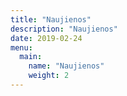 ```yaml
---
title: "Naujienos"
description: "Naujienos"
date: 2019-02-24
menu:
  main:
    name: "Naujienos"
    weight: 2
---
```

